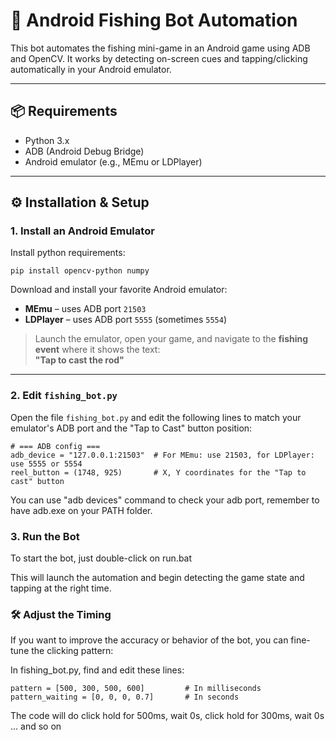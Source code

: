 # 🎣 Android Fishing Bot Automation

This bot automates the fishing mini-game in an Android game using ADB and OpenCV. It works by detecting on-screen cues and tapping/clicking automatically in your Android emulator.

---

## 📦 Requirements

- Python 3.x
- ADB (Android Debug Bridge)
- Android emulator (e.g., MEmu or LDPlayer)

---

## ⚙️ Installation & Setup

### 1. Install an Android Emulator

Install python requirements:
```
pip install opencv-python numpy
```

Download and install your favorite Android emulator:

- **MEmu** – uses ADB port `21503`
- **LDPlayer** – uses ADB port `5555` (sometimes `5554`)

> Launch the emulator, open your game, and navigate to the **fishing event** where it shows the text:  
> **"Tap to cast the rod"**

---

### 2. Edit `fishing_bot.py`

Open the file `fishing_bot.py` and edit the following lines to match your emulator's ADB port and the "Tap to Cast" button position:

```
# === ADB config ===
adb_device = "127.0.0.1:21503"  # For MEmu: use 21503, for LDPlayer: use 5555 or 5554
reel_button = (1748, 925)       # X, Y coordinates for the "Tap to cast" button
```

You can use "adb devices" command to check your adb port, remember to have adb.exe on your PATH folder.
###  3. Run the Bot

To start the bot, just double-click on run.bat

This will launch the automation and begin detecting the game state and tapping at the right time.

### 🛠️ Adjust the Timing

If you want to improve the accuracy or behavior of the bot, you can fine-tune the clicking pattern:

In fishing_bot.py, find and edit these lines:
```
pattern = [500, 300, 500, 600]         # In milliseconds
pattern_waiting = [0, 0, 0, 0.7]       # In seconds
```
The code will do click hold for 500ms, wait 0s, click hold for 300ms, wait 0s ... and so on